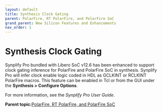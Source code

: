 ```yaml
---
layout: default
title: Synthesis Clock Gating
parent: PolarFire, RT PolarFire, and PolarFire SoC
grand_parent: New Silicon Features and Enhancements
nav_order: 1
---
```



# Synthesis Clock Gating

Synplify Pro bundled with Libero SoC v12.6 has been enhanced to support clock gating inference for PolarFire and PolarFire SoC in synthesis. Synplify Pro will infer clock enable logic coded in HDL as GCLKINT or RCLKINT PolarFire macros. This feature can be enabled in Tcl or from the GUI under the **Synthesis \> Configure Options**.



For more information, see the *Synplify Pro User Guide*.

**Parent topic:**[PolarFire, RT PolarFire, and PolarFire SoC](GUID-FD2E56AA-67B5-4642-BA0B-63904E515EA3.md)

